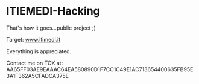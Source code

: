 # ITIEMEDI-Hacking
That's how it goes...public project ;)


Target: www.itimedi.it

Everything is appreciated.


Contact me on TOX at: AA65FF03AE9EAAAC64EA580890D1F7CC1C49E1AC713654400635FB95E3A1F362A5CFADCA375E

